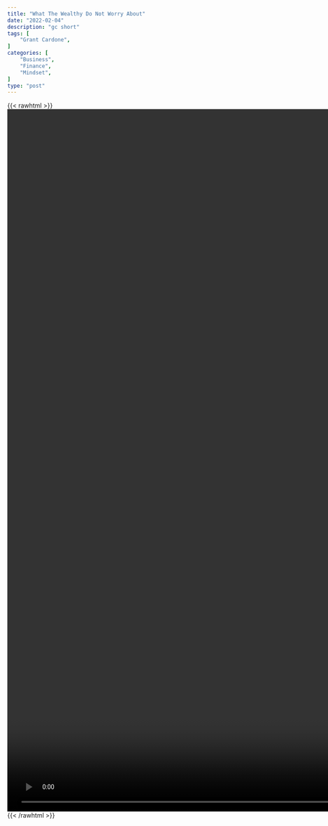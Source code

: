```yaml
---
title: "What The Wealthy Do Not Worry About"
date: "2022-02-04"
description: "gc short"
tags: [
    "Grant Cardone",
]
categories: [
    "Business",
    "Finance",
    "Mindset",
]
type: "post"
---
```

{{< rawhtml >}}
    <video style="height:40vh;width:auto" overflow="hidden" controls>
        <source src="https://clips.dev00ps.com/Grant_Cardone/Cardone%2C_meet_the_Obamas_%F0%9F%98%82.mp4" type="video/mp4"> 
    </video>
{{< /rawhtml >}}